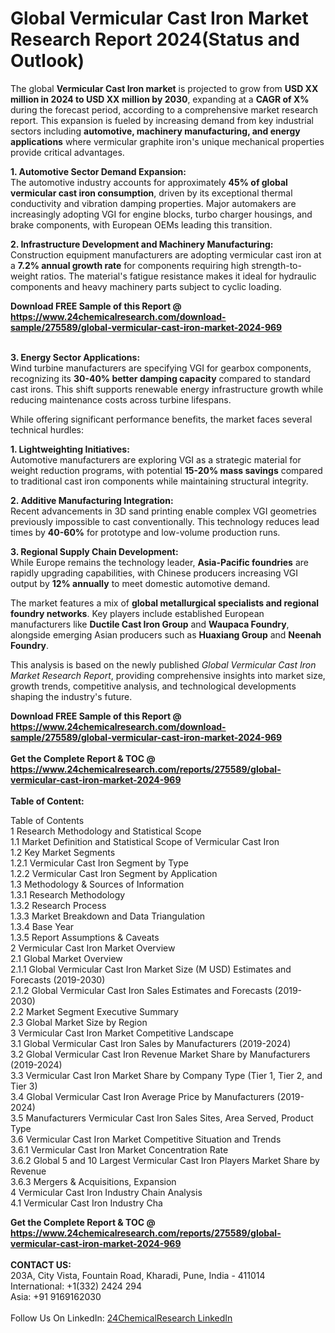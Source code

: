 <h1>Global Vermicular Cast Iron Market Research Report 2024(Status and Outlook)</h1><p>The global <strong>Vermicular Cast Iron market</strong> is projected to grow from <strong>USD XX million in 2024 to USD XX million by 2030</strong>, expanding at a <strong>CAGR of X%</strong> during the forecast period, according to a comprehensive market research report. This expansion is fueled by increasing demand from key industrial sectors including <strong>automotive, machinery manufacturing, and energy applications</strong> where vermicular graphite iron's unique mechanical properties provide critical advantages.</p><p><strong>1. Automotive Sector Demand Expansion:</strong><br>
The automotive industry accounts for approximately <strong>45% of global vermicular cast iron consumption</strong>, driven by its exceptional thermal conductivity and vibration damping properties. Major automakers are increasingly adopting VGI for engine blocks, turbo charger housings, and brake components, with European OEMs leading this transition.</p><p><strong>2. Infrastructure Development and Machinery Manufacturing:</strong><br>
Construction equipment manufacturers are adopting vermicular cast iron at a <strong>7.2% annual growth rate</strong> for components requiring high strength-to-weight ratios. The material's fatigue resistance makes it ideal for hydraulic components and heavy machinery parts subject to cyclic loading.</p><div><b>Download FREE Sample of this Report @ 
            <a href="https://www.24chemicalresearch.com/download-sample/275589/global-vermicular-cast-iron-market-2024-969">
            https://www.24chemicalresearch.com/download-sample/275589/global-vermicular-cast-iron-market-2024-969</a></b></div><br><p><strong>3. Energy Sector Applications:</strong><br>
Wind turbine manufacturers are specifying VGI for gearbox components, recognizing its <strong>30-40% better damping capacity</strong> compared to standard cast irons. This shift supports renewable energy infrastructure growth while reducing maintenance costs across turbine lifespans.</p><p>While offering significant performance benefits, the market faces several technical hurdles:</p><p><strong>1. Lightweighting Initiatives:</strong><br>
Automotive manufacturers are exploring VGI as a strategic material for weight reduction programs, with potential <strong>15-20% mass savings</strong> compared to traditional cast iron components while maintaining structural integrity.</p><p><strong>2. Additive Manufacturing Integration:</strong><br>
Recent advancements in 3D sand printing enable complex VGI geometries previously impossible to cast conventionally. This technology reduces lead times by <strong>40-60%</strong> for prototype and low-volume production runs.</p><p><strong>3. Regional Supply Chain Development:</strong><br>
While Europe remains the technology leader, <strong>Asia-Pacific foundries</strong> are rapidly upgrading capabilities, with Chinese producers increasing VGI output by <strong>12% annually</strong> to meet domestic automotive demand.</p><p>The market features a mix of <strong>global metallurgical specialists and regional foundry networks</strong>. Key players include established European manufacturers like <strong>Ductile Cast Iron Group</strong> and <strong>Waupaca Foundry</strong>, alongside emerging Asian producers such as <strong>Huaxiang Group</strong> and <strong>Neenah Foundry</strong>.</p><p>This analysis is based on the newly published <em>Global Vermicular Cast Iron Market Research Report</em>, providing comprehensive insights into market size, growth trends, competitive analysis, and technological developments shaping the industry's future.</p><div><b>Download FREE Sample of this Report @ 
            <a href="https://www.24chemicalresearch.com/download-sample/275589/global-vermicular-cast-iron-market-2024-969">
            https://www.24chemicalresearch.com/download-sample/275589/global-vermicular-cast-iron-market-2024-969</a></b></div><br><div><b>Get the Complete Report & TOC @ 
            <a href="https://www.24chemicalresearch.com/reports/275589/global-vermicular-cast-iron-market-2024-969">
            https://www.24chemicalresearch.com/reports/275589/global-vermicular-cast-iron-market-2024-969</a></b></div><br>
            <b>Table of Content:</b><p>Table of Contents<br />
1 Research Methodology and Statistical Scope<br />
1.1 Market Definition and Statistical Scope of Vermicular Cast Iron<br />
1.2 Key Market Segments<br />
1.2.1 Vermicular Cast Iron Segment by Type<br />
1.2.2 Vermicular Cast Iron Segment by Application<br />
1.3 Methodology & Sources of Information<br />
1.3.1 Research Methodology<br />
1.3.2 Research Process<br />
1.3.3 Market Breakdown and Data Triangulation<br />
1.3.4 Base Year<br />
1.3.5 Report Assumptions & Caveats<br />
2 Vermicular Cast Iron Market Overview<br />
2.1 Global Market Overview<br />
2.1.1 Global Vermicular Cast Iron Market Size (M USD) Estimates and Forecasts (2019-2030)<br />
2.1.2 Global Vermicular Cast Iron Sales Estimates and Forecasts (2019-2030)<br />
2.2 Market Segment Executive Summary<br />
2.3 Global Market Size by Region<br />
3 Vermicular Cast Iron Market Competitive Landscape<br />
3.1 Global Vermicular Cast Iron Sales by Manufacturers (2019-2024)<br />
3.2 Global Vermicular Cast Iron Revenue Market Share by Manufacturers (2019-2024)<br />
3.3 Vermicular Cast Iron Market Share by Company Type (Tier 1, Tier 2, and Tier 3)<br />
3.4 Global Vermicular Cast Iron Average Price by Manufacturers (2019-2024)<br />
3.5 Manufacturers Vermicular Cast Iron Sales Sites, Area Served, Product Type<br />
3.6 Vermicular Cast Iron Market Competitive Situation and Trends<br />
3.6.1 Vermicular Cast Iron Market Concentration Rate<br />
3.6.2 Global 5 and 10 Largest Vermicular Cast Iron Players Market Share by Revenue<br />
3.6.3 Mergers & Acquisitions, Expansion<br />
4 Vermicular Cast Iron Industry Chain Analysis<br />
4.1 Vermicular Cast Iron Industry Cha</p><div><b>Get the Complete Report & TOC @ 
            <a href="https://www.24chemicalresearch.com/reports/275589/global-vermicular-cast-iron-market-2024-969">
            https://www.24chemicalresearch.com/reports/275589/global-vermicular-cast-iron-market-2024-969</a></b></div><br><b>CONTACT US:</b><br>
            203A, City Vista, Fountain Road, Kharadi, Pune, India - 411014<br>
            International: +1(332) 2424 294<br>
            Asia: +91 9169162030 <br><br>
            Follow Us On LinkedIn: <a href="https://www.linkedin.com/company/24chemicalresearch/">24ChemicalResearch LinkedIn</a>